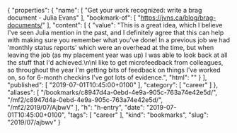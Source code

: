 {
  "properties": {
    "name": [
      "Get your work recognized: write a brag document - Julia Evans"
    ],
    "bookmark-of": [
      "https://jvns.ca/blog/brag-documents/"
    ],
    "content": [
      {
        "value": "This is a great idea, which I believe I've seen Julia mention in the past, and I definitely agree that this can help with making sure you remember what you've done! In a previous job we had 'monthly status reports' which were an overhead at the time, but when leaving the job (as my placement year was up) I was able to look back at all the stuff that I'd achieved.\n\nI like to get microfeedback from colleagues, so throughout the year I'm getting bits of feedback on things I've worked on, so for 6-month checkins I've got lots of evidence.",
        "html": ""
      }
    ],
    "published": [
      "2019-07-01T10:45:00+0100"
    ],
    "category": [
      "career"
    ]
  },
  "aliases": [
    "/bookmarks/c8947d4a-0ebd-4e9a-905c-763a74e42e5d/",
    "/mf2/c8947d4a-0ebd-4e9a-905c-763a74e42e5d/",
    "/mf2/2019/07/AjbwV"
  ],
  "h": "h-entry",
  "date": "2019-07-01T10:45:00+0100",
  "tags": [
    "career"
  ],
  "kind": "bookmarks",
  "slug": "2019/07/ajbwv"
}

